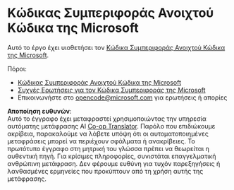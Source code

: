 <!--
CO_OP_TRANSLATOR_METADATA:
{
  "original_hash": "e8b14f0e66db374a2ada46e25fac88ae",
  "translation_date": "2025-06-12T09:20:37+00:00",
  "source_file": "CODE_OF_CONDUCT.md",
  "language_code": "el"
}
-->
# Κώδικας Συμπεριφοράς Ανοιχτού Κώδικα της Microsoft

Αυτό το έργο έχει υιοθετήσει τον [Κώδικα Συμπεριφοράς Ανοιχτού Κώδικα της Microsoft](https://opensource.microsoft.com/codeofconduct/).

Πόροι:

- [Κώδικας Συμπεριφοράς Ανοιχτού Κώδικα της Microsoft](https://opensource.microsoft.com/codeofconduct/)
- [Συχνές Ερωτήσεις για τον Κώδικα Συμπεριφοράς της Microsoft](https://opensource.microsoft.com/codeofconduct/faq/)
- Επικοινωνήστε στο [opencode@microsoft.com](mailto:opencode@microsoft.com) για ερωτήσεις ή απορίες

**Αποποίηση ευθυνών**:  
Αυτό το έγγραφο έχει μεταφραστεί χρησιμοποιώντας την υπηρεσία αυτόματης μετάφρασης AI [Co-op Translator](https://github.com/Azure/co-op-translator). Παρόλο που επιδιώκουμε ακρίβεια, παρακαλούμε να λάβετε υπόψη ότι οι αυτοματοποιημένες μεταφράσεις μπορεί να περιέχουν σφάλματα ή ανακρίβειες. Το πρωτότυπο έγγραφο στη μητρική του γλώσσα πρέπει να θεωρείται η αυθεντική πηγή. Για κρίσιμες πληροφορίες, συνιστάται επαγγελματική ανθρώπινη μετάφραση. Δεν φέρουμε ευθύνη για τυχόν παρεξηγήσεις ή λανθασμένες ερμηνείες που προκύπτουν από τη χρήση αυτής της μετάφρασης.